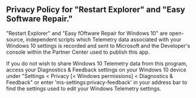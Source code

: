 ##  Privacy Policy for "Restart Explorer" and "Easy Software Repair."
"Restart Explorer" and "Easy fOftware Repair for Windows 10" are open-source, independent scripts which Telemetry data associated with your Windows 10 settings is recorded and sent to Microsoft and the Developer's console within the Partner Center used to publish this app.

If you do not wish to share Windows 10 Telemetry data from this program, access your Diagnostics & Feedback settings on your Windows 10 device under "Settings < Privacy [< Windows permissions] < Diagnostics & Feedback" or enter 'ms-settings:privacy-feedback' in your address bar to find the settings used to edit your Windows Telemetry settings.
